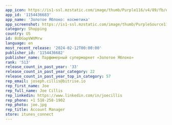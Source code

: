 ```yaml
---
app_icon: https://is1-ssl.mzstatic.com/image/thumb/Purple116/v4/89/fb/eb/89fbebde-f3e5-82b0-cf8a-ccd059f0c0ce/AppIcon-0-0-1x_U007emarketing-0-7-0-85-220.png/1024x1024bb.png
app_id: '1154436683'
app_name: 'Золотое Яблоко: косметика'
app_screenshot: https://is1-ssl.mzstatic.com/image/thumb/PurpleSource116/v4/f1/fc/82/f1fc820d-4327-f7e2-8b58-2ad4576fdb56/4b3ad2c1-cec7-4730-ab6e-4e76beb44ec5_1.jpg/1242x2688bb.png
category: Shopping
country: US
id: 8UDGapVWVMrw
language: en
most_recent_release: '2024-02-12T00:00:00'
publisher_id: '1154436682'
publisher_name: Парфюмерный супермаркет «Золотое Яблоко»
rank: '513'
release_count_in_past_year: '33'
release_count_in_past_year_category: 22
release_count_in_past_year_top_in_category: 57
rep_email: joseph.cillis@bitrise.io
rep_first_name: Joe
rep_full_name: Joe Cillis
rep_linkedin: https://www.linkedin.com/in/joecillis
rep_phone: +1 518-258-1902
rep_photo: joe.jpg
rep_title: Account Manager
store: itunes_connect
---
```

